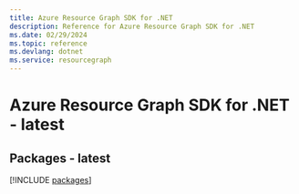 ```yaml
---
title: Azure Resource Graph SDK for .NET
description: Reference for Azure Resource Graph SDK for .NET
ms.date: 02/29/2024
ms.topic: reference
ms.devlang: dotnet
ms.service: resourcegraph
---
```

# Azure Resource Graph SDK for .NET - latest
## Packages - latest
[!INCLUDE [packages](resource-graph-index.md)]